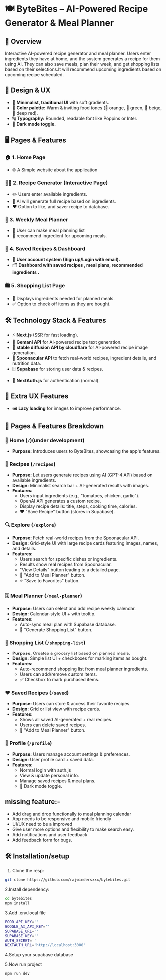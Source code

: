 # 🍽️ ByteBites – AI-Powered Recipe Generator & Meal Planner

## 📌 Overview

Interactive AI-powered recipe generator and meal planner. Users enter ingredients they have at home, and the system generates a recipe for them using AI. They can also save meals, plan their week, and get shopping lists based on their selections.It will recommend upcoming ingredients based on upcoming recipe scheduled.

## 🎨 Design & UX

- 🏡 **Minimalist, traditional UI** with soft gradients.
- 🎨 **Color palette:** Warm & inviting food tones (🍊 orange, 🍃 green, 🍯 beige, 🍷 deep red).
- 🔠 **Typography:** Rounded, readable font like Poppins or Inter.
- 🌙 **Dark mode toggle.**

## 🖥️ Pages & Features

### 🏠 1. Home Page

- 🌐 A Simple website about the application
  <!-- - 🏆 Hero section with search bar: *"What ingredients do you have?"* -->
  <!-- - 🎭 Dynamic background that changes based on meal category (breakfast/lunch/dinner). -->
  <!-- - 🍽️ Featured AI-generated recipes based on trending ingredients. -->

### 🧑‍🍳 2. Recipe Generator (Interactive Page)

- ✏️ Users enter available ingredients.
- 🤖 AI will generate full recipe based on ingredients.
- ❤️ Option to like, and saver recipe to database.

### 📅 3. Weekly Meal Planner

- 🔀 User can make meal planning list
- 🛒 recommend ingredient for upcoming meals.
  <!-- - 📜 Option to export as PDF or send the list via email. -->
  <!-- - 🔀 Users drag & drop recipes into a weekly planner grid. -->
  <!-- - 🛒 Auto-generates a ingredient list for missing ingredients. -->

### 💾 4. Saved Recipes & Dashboard

- 🔑 **User account system (Sign up/Login with email).**
- 🗂 **Dashboard with saved recipes , meal plans, recommended ingredients .**
<!-- - 🏅 **Streak-based reward system for tracking healthy eating habits.** -->

### 🛍️ 5. Shopping List Page

- 📌 Displays ingredients needed for planned meals.
- ✅ Option to check off items as they are bought.
<!-- - 📱 Mobile-friendly for in-store use. -->

<!-- ### ⚙️ 6. Admin Panel (Optional Feature)

- ✍️ Manage & edit AI-generated recipes.
- 📊 Track user engagement (analytics dashboard). -->

## 🛠️ Technology Stack & Features

- ⚡ **Next.js** (SSR for fast loading).
- 🧠 **Gemani API** for AI-powered recipe text generation.
- 🧠 **stable diffusion API by cloudflare** for AI-powered recipe image generation.
- 🍲 **Spoonacular API** to fetch real-world recipes, ingredient details, and nutrition data.
- 🗄️ **Supabase** for storing user data & recipes.
<!-- - 🎭 **Framer Motion** for a clean, modern look. -->
- 🔐 **NextAuth.js** for authentication (normal).

## 🌟 Extra UX Features

<!-- - 🎙️ **Voice Search** for adding ingredients. -->

- 🖼️ **Lazy loading** for images to improve performance.
<!-- - ✅ **Interactive recipe steps** (checkboxes to mark completed steps). -->

## 📄 Pages & Features Breakdown

### 🏡 Home (`/`)(under development)

- **Purpose:** Introduces users to ByteBites, showcasing the app's features.

<!-- - **Design:** Clean UI with bold typography, high-quality food images, and smooth animations.
- **Sections:**
  - ✨ Hero Section → "Generate AI Recipes & Plan Your Meals Like a Pro" + CTA buttons.
  - 🔄 How It Works → 3-step process: Enter Ingredients → Get Recipes → Save & Plan Meals.
  - ⭐ Features Overview → Highlights AI recipe generator, meal planner, and shopping list.
  - 💬 Testimonials → (Optional) User reviews.
  - 📢 Footer → Links to Contact, Privacy Policy, Socials. -->

### 🍳 Recipes (`/recipes`)

- **Purpose:** Let users generate recipes using AI (GPT-4 API) based on available ingredients.
- **Design:** Minimalist search bar + AI-generated results with images.
- **Features:**
  - Users input ingredients (e.g., "tomatoes, chicken, garlic").
  - OpenAI API generates a custom recipe.
  - Display recipe details: title, steps, cooking time, calories.
  - ❤️ "Save Recipe" button (stores in Supabase).
  <!-- - 🔄 "Try Another Recipe" button. -->

### 🔍 Explore (`/explore`)

- **Purpose:** Fetch real-world recipes from the Spoonacular API.
- **Design:** Grid-style UI with large recipe cards featuring images, names, and details.
- **Features:**
  - Users search for specific dishes or ingredients.
  - Results show real recipes from Spoonacular.
  - "View Details" button leading to a detailed page.
  - 📌 "Add to Meal Planner" button.
  - ⭐ "Save to Favorites" button.

### 🗓️ Meal Planner (`/meal-planner`)

<!-- - **Purpose:** Users can drag & drop recipes into a weekly calendar. -->

- **Purpose:** Users can select and add recipe weekly calendar.
- **Design:** Calendar-style UI + with tooltip.
- **Features:**
  <!-- - Drag & drop saved recipes into breakfast/lunch/dinner slots. -->
  - Auto-sync meal plan with Supabase database.
    <!-- - "Clear Plan" button. -->
    <!-- - 📥 "Download Meal Plan" (PDF export option). -->
  - 🛒 "Generate Shopping List" button.

### 🛒 Shopping List (`/shopping-list`)

- **Purpose:** Creates a grocery list based on planned meals.
- **Design:** Simple list UI + checkboxes for marking items as bought.
- **Features:**
  - Auto-recommend shopping list from meal planner ingredients.
  - Users can add/remove custom items.
  - ✅ Checkbox to mark purchased items.
    <!-- - 📜 "Download List" (PDF export). -->
    <!-- - (Optional) API integration with Walmart or Amazon. -->

### ❤️ Saved Recipes (`/saved`)

- **Purpose:** Users can store & access their favorite recipes.
- **Design:** Grid or list view with recipe cards.
- **Features:**
  - Shows all saved AI-generated + real recipes.
  - Users can delete saved recipes.
  <!-- - Option to edit recipe notes. -->
  - 📌 "Add to Meal Planner" button.

### 👤 Profile (`/profile`)

- **Purpose:** Users manage account settings & preferences.
- **Design:** User profile card + saved data.
- **Features:**
  <!-- - 🔐 Google Login (via NextAuth.js). -->
  - Normal login with auth.js
  - View & update personal info.
  - Manage saved recipes & meal plans.
  - 🌙 Dark mode toggle.
  <!-- - ❌ "Delete Account" button. -->

<!-- ### 📩 Contact (`/contact`)

- **Purpose:** Allow users to ask questions, give feedback, or request features.
- **Design:** Minimalist form with a CTA button.
- **Features:**
  - 📝 Input fields for Name, Email, Message.
  - 📑 Dropdown for "What are you contacting us about?".
  - 📩 "Submit" button (Netlify Forms or Supabase).
  - 🔗 Social links (Instagram, Twitter, LinkedIn). -->

## missing feature:-

- Add drag and drop functionally to meal planning calendar
- App needs to be responsive and mobile friendly
- UI/UX need to be a improved
- Give user more options and flexibility to make search easy.
- Add notifications and user feedback
- Add feedback form for bugs.

## 🛠 Installation/setup

1. Clone the resp:

```sh
git clone https://github.com/rajwindersxxx/bytebites.git
```

2.Install dependency:

```sh
cd bytebites
npm install
```

3.Add .env.local file

```sh
FOOD_API_KEY=''
GOOGLE_AI_API_KEY=''
SUPABASE_URL=''
SUPABASE_KEY=''
AUTH_SECRET=''
NEXTAUTH_URL='http://localhost:3000'
```

4.Setup your supabase database

5.Now run project

```sh
npm run dev
```
